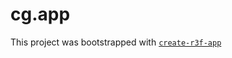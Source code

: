 # cg.app

This project was bootstrapped with [`create-r3f-app`](https://github.com/utsuboco/create-r3f-app)
